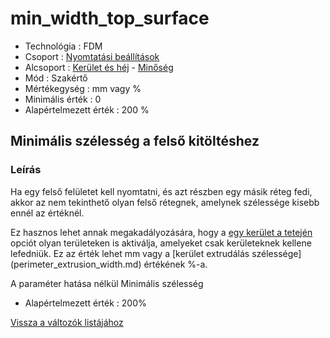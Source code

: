 # min\_width\_top\_surface

* Technológia : FDM
* Csoport : [Nyomtatási beállítások](../../konfig/print_settings.md)
* Alcsoport : [Kerület és héj](../../beallitasok/print_settings.md#périmètre-et-enveloppe) - [Minőség](min_width_top_surface.md)
* Mód : Szakértő
* Mértékegység : mm vagy %
* Minimális érték :  0
* Alapértelmezett érték : 200 %

## Minimális szélesség a felső kitöltéshez

### Leírás

Ha egy felső felületet kell nyomtatni, és azt részben egy másik réteg fedi, akkor az nem tekinthető olyan felső rétegnek, amelynek szélessége kisebb ennél az értéknél.

Ez hasznos lehet annak megakadályozására, hogy a [egy kerület a tetején](only_one_perimeter_top.md) opciót olyan területeken is aktiválja, amelyeket csak kerületeknek kellene lefedniük. Ez az érték lehet mm vagy a \[kerület extrudálás szélessége\] \(perimeter\_extrusion\_width.md\) értékének %-a.

A paraméter hatása nélkül Minimális szélesség

* Alapértelmezett érték : 200%

[Vissza a változók listájához](/)

